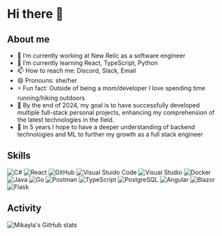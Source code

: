 # Hi there 👋

## About me

- 🔭 I’m currently working at New Relic as a software engineer
- 🌱 I’m currently learning React, TypeScript, Python
- 📫 How to reach me: Discord, Slack, Email
- 😄 Pronouns: she/her
- ⚡ Fun fact: Outside of being a mom/developer I love spending time running/hiking outdoors
- 🤔 By the end of 2024, my goal is to have successfully developed multiple full-stack personal projects, enhancing my comprehension of the latest technologies in the field.
- 🧭 In 5 years I hope to have a deeper understanding of backend technologies and ML to further my growth as a full stack engineer

## Skills
![C#](https://img.shields.io/badge/C%23-239120?logo=csharp&logoColor=white)
![React](https://img.shields.io/badge/React-61DAFB?logo=react&logoColor=white)
![GitHub](https://img.shields.io/badge/GitHub-black?logo=github&logoColor=white)
![Visual Stuido Code](https://img.shields.io/badge/Visual%20Studio%20Code-blue?logo=Visual%20Studio%20Code&logoColor=white)
![Visual Studio](https://img.shields.io/badge/Visual%20Studio-5C2D91?logo=Visual%20Studio&logoColor=white)
![Docker](https://img.shields.io/badge/Docker-2496ED?logo=Docker&logoColor=white)
![Java](https://img.shields.io/badge/Java-007396?logo=Java&logoColor=white)
![Go](https://img.shields.io/badge/Go-61DAFB?logo=Go&logoColor=white)
![Postman](https://img.shields.io/badge/Postman-FF6C37?logo=Postman&logoColor=white)
![TypeScript](https://img.shields.io/badge/TypeScript-3178C6?logo=TypeScript&logoColor=white)
![PostgreSQL](https://img.shields.io/badge/PostgreSQL-4169E1?logo=PostgreSQL&logoColor=white)
![Angular](https://img.shields.io/badge/Angular-DD0031?logo=Angular&logoColor=white)
![Blazor](https://img.shields.io/badge/Blazor-5C2D91?logo=Blazor&logoColor=white)
![Flask](https://img.shields.io/badge/Flask-FFFFFF?logo=Flask&logoColor=black)

## Activity
![Mikayla's GitHub stats](https://github-readme-stats.vercel.app/api?username=mikaylarmcgraw&show_icons=true&theme=tokyonight)
